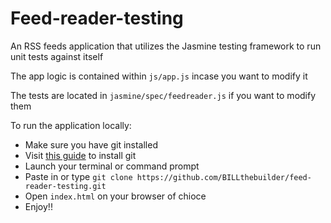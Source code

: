 # Feed-reader-testing
An RSS feeds application that utilizes the Jasmine testing framework to run unit tests against itself

The app logic is contained within `js/app.js` incase you want to modify it

The tests are located in `jasmine/spec/feedreader.js` if you want to modify them 

To run the application locally:

* Make sure you have git installed
* Visit [this guide](https://www.atlassian.com/git/tutorials/install-git) to install git
* Launch your terminal or command prompt
* Paste in or type `git clone https://github.com/BILLthebuilder/feed-reader-testing.git`
* Open `index.html` on your browser of chioce
* Enjoy!!
